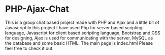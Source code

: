 # PHP-Ajax-Chat
This is a group chat based project made with PHP and Ajax and a little bit of Javascript
In this project I have used Php for server based scripting language,
Javascript for client based scripting language,
Bootstrap and CSS for designing,
Ajax is used for communicating with the server,
MySQL as the database and some basic HTML.
The main page is index.html 
Please feel free to check it out.
